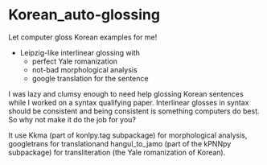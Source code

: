 # Korean_auto-glossing
Let computer gloss Korean examples for me!

 * Leipzig-like interlinear glossing with
   * perfect Yale romanization
   * not-bad morphological analysis
   * google translation for the sentence
 
I was lazy and clumsy enough to need help glossing Korean sentences while I worked on a syntax qualifying paper. Interlinear glosses in syntax should be consistent and being consistent is something computers do best. So why not make it do the job for you?

It use Kkma (part of konlpy.tag subpackage) for morphological analysis, googletrans for translationand hangul_to_jamo (part of the kPNNpy subpackage) for transliteration (the Yale romanization of Korean).

